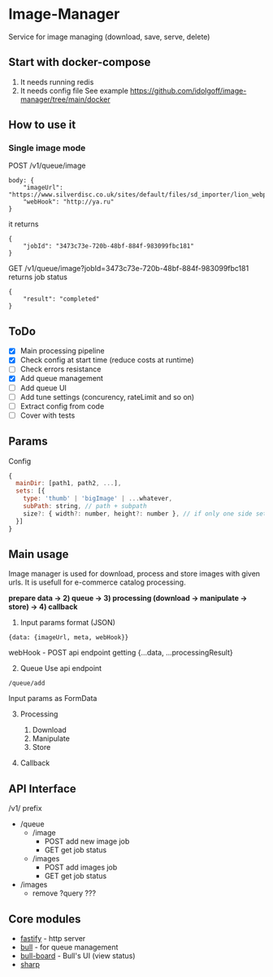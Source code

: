 # Image-Manager
Service for image managing (download, save, serve, delete)

## Start with docker-compose
1. It needs running redis
2. It needs config file
See example https://github.com/idolgoff/image-manager/tree/main/docker

## How to use it
### Single image mode
POST /v1/queue/image
```
body: {
	"imageUrl": "https://www.silverdisc.co.uk/sites/default/files/sd_importer/lion_webp_10.webp",
	"webHook": "http://ya.ru"
}
```
it returns 
```
{
    "jobId": "3473c73e-720b-48bf-884f-983099fbc181"
}
```
GET /v1/queue/image?jobId=3473c73e-720b-48bf-884f-983099fbc181
returns job status
```
{
    "result": "completed"
}
```

## ToDo
- [x] Main processing pipeline
- [x] Check config at start time (reduce costs at runtime)
- [ ] Check errors resistance
- [x] Add queue management
- [ ] Add queue UI
- [ ] Add tune settings (concurency, rateLimit and so on)
- [ ] Extract config from code
- [ ] Cover with tests

## Params
Сonfig 
```javascript
{
  mainDir: [path1, path2, ...],
  sets: [{
    type: 'thumb' | 'bigImage' | ...whatever,
    subPath: string, // path + subpath
    size?: { width?: number, height?: number }, // if only one side set then image size will be processed proportionately
  }]
}
```

## Main usage
Image manager is used for download, process and store images with given urls. It is usefull for e-commerce catalog processing.

**prepare data -> 2) queue -> 3) processing (download -> manipulate -> store) -> 4) callback**

1. Input params format (JSON)
```
{data: {imageUrl, meta, webHook}}
```
webHook - POST api endpoint getting {...data, ...processingResult}

2. Queue
Use api endpoint
```
/queue/add
```
Input params as FormData

3. Processing
    1. Download
    2. Manipulate
    3. Store

4. Callback

## API Interface
/v1/ prefix
- /queue
    - /image
        - POST add new image job
        - GET get job status
    - /images
        - POST add images job
        - GET get job status
- /images
    - remove ?query ???

## Core modules
- [fastify](https://github.com/fastify/fastify) - http server
- [bull](https://github.com/OptimalBits/bull) - for queue management
- [bull-board](https://github.com/vcapretz/bull-board) - Bull's UI (view status)
- [sharp](https://github.com/lovell/sharp)
